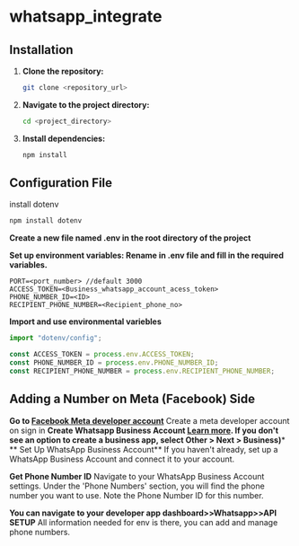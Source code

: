 # whatsapp_integrate

## Installation

1. **Clone the repository:**  
   ```bash
   git clone <repository_url>
2. **Navigate to the project directory:**  
   ```bash
   cd <project_directory>

2. **Install dependencies:**  
   ```bash
   npm install 
   ```

## Configuration File

install dotenv
```bash
npm install dotenv
```

**Create a new file named .env in the root directory of the project**

**Set up environment variables: Rename  in .env file and fill in the required variables.**
```plaintext
PORT=<port_number> //default 3000
ACCESS_TOKEN=<Business_whatsapp_account_acess_token>
PHONE_NUMBER_ID=<ID>
RECIPIENT_PHONE_NUMBER=<Recipient_phone_no>
```

**Import and use environmental variebles**
```js
import "dotenv/config";

const ACCESS_TOKEN = process.env.ACCESS_TOKEN;
const PHONE_NUMBER_ID = process.env.PHONE_NUMBER_ID;
const RECIPIENT_PHONE_NUMBER = process.env.RECIPIENT_PHONE_NUMBER;
```

## Adding a Number on Meta (Facebook) Side

**Go to [Facebook Meta developer account](https://developers.facebook.com/)**
Create a meta developer account on sign in
**Create Whatsapp Business Account [Learn more](https://developers.facebook.com/docs/development/create-an-app/). If you don't see an option to create a business app, select Other > Next > Business)***
** Set Up WhatsApp Business Account**
If you haven't already, set up a WhatsApp Business Account and connect it to your account.

**Get Phone Number ID**
Navigate to your WhatsApp Business Account settings.
Under the 'Phone Numbers' section, you will find the phone number you want to use. Note the Phone Number ID for this number.

**You can navigate to your developer app dashboard>>Whatsapp>>API SETUP**
All information needed for env is there, you can add and manage phone numbers.
